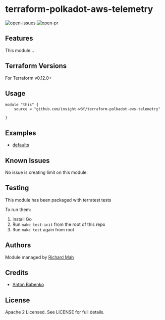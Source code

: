 # terraform-polkadot-aws-telemetry

[![open-issues](https://img.shields.io/github/issues-raw/insight-w3f/terraform-polkadot-aws-telemetry?style=for-the-badge)](https://github.com/insight-w3f/terraform-polkadot-aws-telemetry/issues)
[![open-pr](https://img.shields.io/github/issues-pr-raw/insight-w3f/terraform-polkadot-aws-telemetry?style=for-the-badge)](https://github.com/insight-w3f/terraform-polkadot-aws-telemetry/pulls)

## Features

This module...

## Terraform Versions

For Terraform v0.12.0+

## Usage

```
module "this" {
    source = "github.com/insight-w3f/terraform-polkadot-aws-telemetry"

}
```
## Examples

- [defaults](https://github.com/insight-w3f/terraform-polkadot-aws-telemetry/tree/master/examples/defaults)

## Known  Issues
No issue is creating limit on this module.

<!-- BEGINNING OF PRE-COMMIT-TERRAFORM DOCS HOOK -->

<!-- END OF PRE-COMMIT-TERRAFORM DOCS HOOK -->

## Testing
This module has been packaged with terratest tests

To run them:

1. Install Go
2. Run `make test-init` from the root of this repo
3. Run `make test` again from root

## Authors

Module managed by [Richard Mah](https://github.com/shinyfoil)

## Credits

- [Anton Babenko](https://github.com/antonbabenko)

## License

Apache 2 Licensed. See LICENSE for full details.